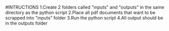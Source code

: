 #INTRUCTIONS
1.Create 2 folders called "inputs" and "outputs" in the same directory as the python script
2.Place all pdf documents that want to be scrapped into "inputs" folder
3.Run the python script
4.All output should be in the outputs folder
